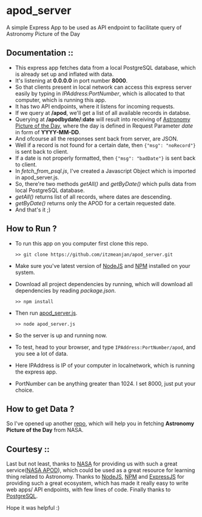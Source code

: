 # apod_server
A simple Express App to be used as API endpoint to facilitate query of Astronomy Picture of the Day

## Documentation ::
  
  - This express app fetches data from a local PostgreSQL database, which is already set up and inflated with data.
  - It's listening at **0.0.0.0** in port number **8000**.
  - So that clients present in local network can access this express server easily by typing in *IPAddress:PortNumber*, which is allocated to that computer, which is running this app.
  - It has two API endpoints, where it listens for incoming requests.
  - If we query at **/apod**, we'll get a list of all available records in databse.
  - Querying at **/apodbydate/:date** will result into receiving of [Astronomy Picture of the Day](https://apod.nasa.gov/apod/), where the day is defined in Request Parameter *date* in form of **YYYY-MM-DD**.
  - And ofcourse all the responses sent back from server, are JSON.
  - Well if a record is not found for a certain date, then ```{"msg": "noRecord"}``` is sent back to client.
  - If a date is not properly formatted, then ```{"msg": "badDate"}``` is sent back to client.
  - In *fetch_from_psql.js*, I've created a Javascript Object which is imported in apod_server.js.
  - So, there're two methods *getAll()* and *getByDate()* which pulls data from local PostgreSQL database.
  - *getAll()* returns list of all records, where dates are descending.
  - *getByDate()* returns only the APOD for a certain requested date.
  - And that's it ;)
  
## How to Run ?

  - To run this app on you computer first clone this repo.
    
    ```>> git clone https://github.com/itzmeanjan/apod_server.git```
  
  - Make sure you've latest version of [NodeJS](https://nodejs.org/en/) and [NPM](https://www.npmjs.com/) installed on your system.
  - Download all project dependencies by running, which will download all dependencies by reading *package.json*.
    
    ```>> npm install```
    
  - Then run [apod_server.js](https://github.com/itzmeanjan/apod_server/blob/master/apod_server.js).
    
    ```>> node apod_server.js```
    
  - So the server is up and running now.
  
  - To test, head to your browser, and type ```IPAddress:PortNumber/apod```, and you see a lot of data.
  
  - Here IPAddress is IP of your computer in localnetwork, which is running the express app.
  
  - PortNumber can be anything greater than 1024. I set 8000, just put your choice.
  

## How to get Data ?

  So I've opened up another [repo](https://github.com/itzmeanjan/apod_fetcher), which will help you in fetching **Astronomy Picture of the Day** from NASA.


## Courtesy ::
  Last but not least, thanks to [NASA](https://www.nasa.gov/) for providing us with such a great service([NASA APOD](https://apod.nasa.gov/apod/)), which could be used as a great resource for learning thing related to Astronomy. 
  Thanks to [NodeJS](https://nodejs.org/en/), [NPM](https://www.npmjs.com/) and [ExpressJS](http://expressjs.com/) for providing such a great ecosystem, which has made it really easy to write web apps/ API endpoints, with few lines of code.
  Finally thanks to [PostgreSQL](https://postgresql.org/).


Hope it was helpful :)
